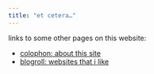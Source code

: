 ```yaml
---
title: "et cetera…"
---
```


links to some other pages on this website:

- [colophon: about this site](/colophon)
- [blogroll: websites that i like](/blogroll)
